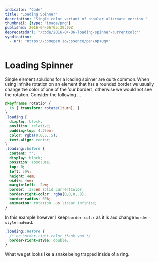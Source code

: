 ```yaml
---
indicator: "Code"
title: "Loading Spinner"
description: "Single color variant of popular alternate version."
thumbnail: {type: "image/png"}
published: 2016-04-06T05:39:00Z
deprecatedUrl: "/code/2016-04-06-loading-spinner-currentcolor"
syndication:
  - url: "https://codepen.io/cssence/pen/bpYQqv"
---
```


# Loading Spinner

Single element solutions for a loading spinner are quite common. When using infinite rotation on an element that has a rounded border we usually change the color of one of the four borders, otherwise we would not see the rotation. Consider the following …

```css
@keyframes rotation {
  to { transform: rotate(1turn); }
}
.loading {
  display: block;
  position: relative;
  padding-top: 4.25em;
  color: rgba(0,0,0,.5);
  text-align: center;
}
.loading::before {
  content: "";
  display: block;
  position: absolute;
  top: 0;
  left: 50%;
  height: 4em;
  width: 4em;
  margin-left: -2em;
  border: .375em solid currentColor;
  border-right-color: rgba(0,0,0,.8);
  border-radius: 50%;
  animation: rotation .8s linear infinite;
}
```

In this example however I keep `border-color` as it is and change `border-style` instead.

```css
.loading::before {
  /* no border-right-color thank you */
  border-right-style: double;
}
```

What we get looks like a snake being trapped inside of a ring.
